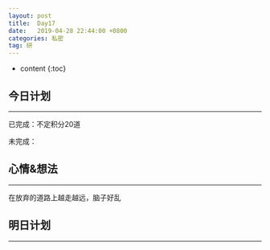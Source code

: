 ```yaml
---
layout: post
title:  Day17
date:   2019-04-28 22:44:00 +0800
categories: 私密
tag: 研
---
```


* content
{:toc}


今日计划
--------------------------


-----------------------


已完成：不定积分20道


未完成：


心情&想法
----------------------------


-----------------------


在放弃的道路上越走越远，脑子好乱


明日计划
------------------------------


-----------------------






